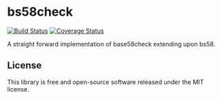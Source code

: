 # bs58check

[![Build Status](https://travis-ci.org/dcousens/bs58check.png?branch=master)](https://travis-ci.org/dcousens/bs58check)
[![Coverage Status](https://coveralls.io/repos/dcousens/bs58check/badge.png)](https://coveralls.io/r/dcousens/bs58check)

A straight forward implementation of base58check extending upon bs58.


## License

This library is free and open-source software released under the MIT license.
